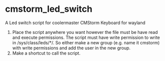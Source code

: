 # cmstorm_led_switch
A Led switch script for coolermaster CMStorm Keyboard for wayland


1) Place the script anywhere you want however the file must be have read and execute permissions. The script must have write permission to write in /sys/class/leds/*/. So either make a new group (e.g. name it cmstorm) with write permissions and add the user in the new group.
2) Make a shortcut to call the script.
